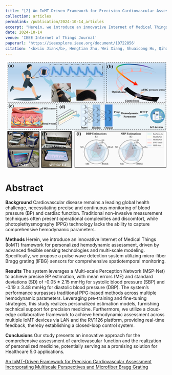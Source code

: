 ```yaml
---
title: "[2] An IoMT-Driven Framework for Precision Cardiovascular Assessment Incorporating Multiscale Perspectives and Microfiber Bragg Grating"
collection: articles
permalink: /publication/2024-10-14_articles
excerpt: "Herein, we introduce an innovative Internet of Medical Things (IoMT) framework for personalized hemodynamic assessment, driven by advanced flexible sensing technologies and multi-scale modeling.<br/><br/><img src='/images/JIOT.jpg'><br/>"
date: 2024-10-14
venue: 'IEEE Internet of Things Journal'
paperurl: 'https://ieeexplore.ieee.org/document/10722856' 
citation: '<b>Liu Jian</b>, Hengtian Zhu, Wei Xiang, Shuaicong Hu, Qihan Hu, Daomiao Wang, Huan Yang, Zhengyi Mao, Fei Xu, and Cuiwei Yang. "An IoMT-Driven Framework for Precision Cardiovascular Assessment Incorporating Multiscale Perspectives and Microfiber Bragg Grating." IEEE Internet of Things Journal (2024).'
---
```


![](/images/JIOT.jpg)

Abstract
==========
**Background**
Cardiovascular disease remains a leading global health challenge, necessitating precise and continuous monitoring of blood pressure (BP) and cardiac function. Traditional non-invasive measurement techniques often present operational complexities and discomfort, while photoplethysmography (PPG) technology lacks the ability to capture comprehensive hemodynamic parameters.

**Methods**
Herein, we introduce an innovative Internet of Medical Things (IoMT) framework for personalized hemodynamic assessment, driven by advanced flexible sensing technologies and multi-scale modeling. Specifically, we propose a pulse wave detection system utilizing micro-fiber Bragg grating (lFBG) sensors for comprehensive spatiotemporal monitoring.

**Results**
The system leverages a Multi-scale Perception Network (MSP-Net) to achieve precise BP estimation, with mean errors (ME) and standard deviations (SD) of -0.05 ± 2.15 mmHg for systolic blood pressure (SBP) and -0.19 ± 3.48 mmHg for diastolic blood pressure (DBP). The system’s performance surpasses traditional PPG-based methods across multiple hemodynamic parameters. Leveraging pre-training and fine-tuning strategies, this study realizes personalized estimation models, furnishing technical support for precision medicine. Furthermore, we utilize a cloud-edge collaborative framework to achieve hemodynamic assessment across multiple IoMT devices via LAN and the RV1126 platform, providing real-time feedback, thereby establishing a closed-loop control system.

**Conclusions**
Our study presents an innovative approach for the comprehensive assessment of cardiovascular function and the realization of personalized medicine, potentially serving as a promising solution for Healthcare 5.0 applications.

<dl>
	<script type="text/javascript" src="//cdn.plu.mx/widget-details.js"></script>
	<a href="https://plu.mx/plum/a/?doi= 10.1109/JIOT.2024.3483450" class="plumx-details" data-site="plum" data-hide-when-empty="true">An IoMT-Driven Framework for Precision Cardiovascular Assessment Incorporating Multiscale Perspectives and Microfiber Bragg Grating</a>
</dl>

<dl>
	<script type="text/javascript" src="https://d1bxh8uas1mnw7.cloudfront.net/assets/embed.js"></script><div class="altmetric-embed" data-badge-type="donut" data-altmetric-id="159566645"></div>
</dl>
